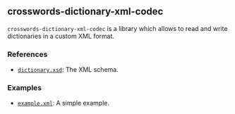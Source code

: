 ## crosswords-dictionary-xml-codec

`crosswords-dictionary-xml-codec` is a library which allows to read and write dictionaries in a 
custom XML format.

### References

* [`dictionary.xsd`](src/main/resources/dictionary.xsd): The XML schema.

### Examples

* [`example.xml`](src/test/resources/example.xml): A simple example.